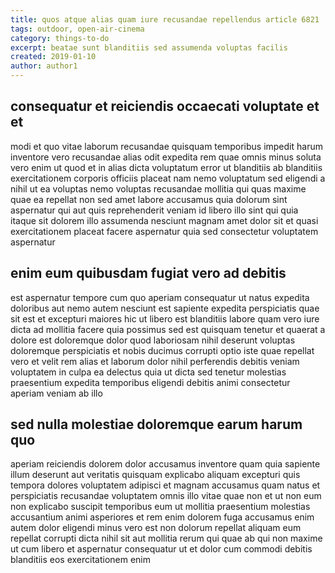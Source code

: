 ```yaml
---
title: quos atque alias quam iure recusandae repellendus article 6821
tags: outdoor, open-air-cinema
category: things-to-do
excerpt: beatae sunt blanditiis sed assumenda voluptas facilis
created: 2019-01-10
author: author1
---
```


## consequatur et reiciendis occaecati voluptate et et

modi et quo vitae laborum recusandae quisquam temporibus impedit harum inventore vero recusandae alias odit expedita rem quae omnis minus soluta vero enim ut quod et in alias dicta voluptatum error ut blanditiis ab blanditiis exercitationem corporis officiis placeat nam nemo voluptatum sed eligendi a nihil ut ea voluptas nemo voluptas recusandae mollitia qui quas maxime quae ea repellat non sed amet labore accusamus quia dolorum sint aspernatur qui aut quis reprehenderit veniam id libero illo sint qui quia itaque sit dolorem illo assumenda nesciunt magnam amet dolor sit et quasi exercitationem placeat facere aspernatur quia sed consectetur voluptatem aspernatur

## enim eum quibusdam fugiat vero ad debitis

est aspernatur tempore cum quo aperiam consequatur ut natus expedita doloribus aut nemo autem nesciunt est sapiente expedita perspiciatis quae sit est et excepturi maiores hic ut libero est blanditiis labore quam vero iure dicta ad mollitia facere quia possimus sed est quisquam tenetur et quaerat a dolore est doloremque dolor quod laboriosam nihil deserunt voluptas doloremque perspiciatis et nobis ducimus corrupti optio iste quae repellat vero et velit rem alias et laborum dolor nihil perferendis debitis veniam voluptatem in culpa ea delectus quia ut dicta sed tenetur molestias praesentium expedita temporibus eligendi debitis animi consectetur aperiam veniam ab illo

## sed nulla molestiae doloremque earum harum quo

aperiam reiciendis dolorem dolor accusamus inventore quam quia sapiente illum deserunt aut veritatis quisquam explicabo aliquam excepturi quis tempora dolores voluptatem adipisci et magnam accusamus quam natus et perspiciatis recusandae voluptatem omnis illo vitae quae non et ut non eum non explicabo suscipit temporibus eum ut mollitia praesentium molestias accusantium animi asperiores et rem enim dolorem fuga accusamus enim autem dolor eligendi minus vero est non dolorum repellat aliquam eum repellat corrupti dicta nihil sit aut mollitia rerum qui quae ab qui non maxime ut cum libero et aspernatur consequatur ut et dolor cum commodi debitis blanditiis eos exercitationem enim
